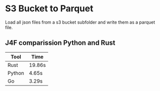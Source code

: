 # S3 Bucket to Parquet

Load all json files from a s3 bucket subfolder and write them as a parquet file.

## J4F comparission Python and Rust

|Tool|Time|
|---|---|
|Rust|19.86s|
|Python|4.65s|
|Go|3.29s|
